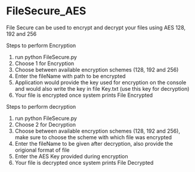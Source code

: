 # FileSecure_AES
File Secure can be used to encrypt and decrypt your files using AES 128, 192 and 256

Steps to perform Encryption
1. run python FileSecure.py
2. Choose 1 for Encryption
3. Choose between available encryption schemes (128, 192 and 256)
4. Enter the fileName with path to be encrypted
5. Application would provide the key used for encryption on the console and would also write the key in file Key.txt (use this key for decryption)
6. Your file is encrypted once system prints File Encrypted

Steps to perform decryption
1. run python FileSecure.py
2. Choose 2 for Decryption
3. Choose between available encryption schemes (128, 192 and 256), make sure to choose the scheme with which file was encrypted
4. Enter the fileName to be given after decryption, also provide the origional format of file
5. Enter the AES Key provided during encryption
6. Your file is decrypted once system prints File Decrypted
